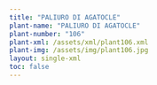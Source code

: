 ```yaml
---
title: "PALIURO DI AGATOCLE"
plant-name: "PALIURO DI AGATOCLE"
plant-number: "106"
plant-xml: /assets/xml/plant106.xml
plant-img: /assets/img/plant106.jpg
layout: single-xml
toc: false
---
```

